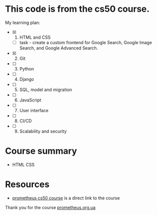 # This code is from the cs50 course.

My learning plan:

- [x] 1. HTML and CSS
  - [ ] task - create a custom frontend for Google Search, Google Image Search,
        and Google Advanced Search.
- [x] 2. Git
- [ ] 3. Python
- [ ] 4. Django
- [ ] 5. SQL, model and migration
- [ ] 6. JavaScript
- [ ] 7. User interface
- [ ] 8. CI/CD
- [ ] 9. Scalability and security

# Course summary

- HTML CSS

# Resources

- [prometheus cs50 course](https://prometheus.org.ua/course/course-v1:Prometheus+CS50+2021_T1)
  is a direct link to the course

Thank you for the course [prometheus.org.ua](https://prometheus.org.ua)
